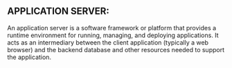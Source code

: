 APPLICATION SERVER:
----------------------------------------------------------------

An application server is a software framework or platform that provides a runtime environment for running, managing, and deploying applications. It acts as an intermediary between the client application (typically a web browser) and the backend database and other resources needed to support the application.
